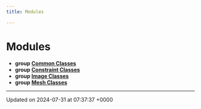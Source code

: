 ```yaml
---
title: Modules

---
```


# Modules




* **group [Common Classes](../Modules/group__Group-Common.md)** 
* **group [Constraint Classes](../Modules/group__Group-Constraint.md)** 
* **group [Image Classes](../Modules/group__Group-Image.md)** 
* **group [Mesh Classes](../Modules/group__Group-Mesh.md)** 



-------------------------------

Updated on 2024-07-31 at 07:37:37 +0000
